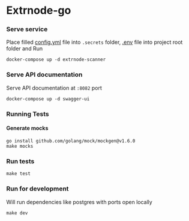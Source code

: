 # Extrnode-go

### Serve service
Place filled [config.yml](config_example.yml) file into `.secrets` folder, [.env](.env.example) file into project root folder and Run

    docker-compose up -d extrnode-scanner
### Serve API documentation
Serve API documentation at `:8082` port

    docker-compose up -d swagger-ui
### Running Tests
#### Generate mocks
    go install github.com/golang/mock/mockgen@v1.6.0
    make mocks
### Run tests
    make test
### Run for development
Will run dependencies like postgres with ports open locally

    make dev